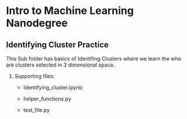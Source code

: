# Intro to Machine Learning Nanodegree

## Identifying Cluster Practice

This Sub folder has basics of Identifing Clusters where we learn the who are clusters selected in 3 dimensional space. 

1. Supporting files:

    - Identifying_cluster.ipynb

    - helper_functions.py

    - test_file.py


```python

```

